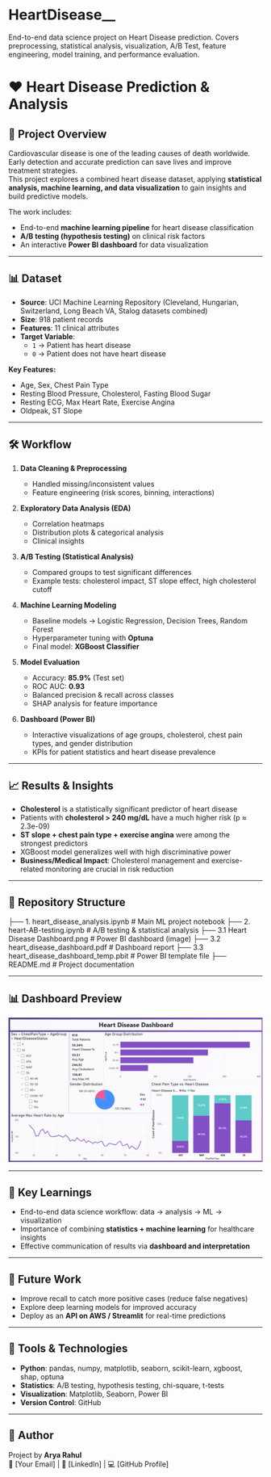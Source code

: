 # HeartDisease__
End-to-end data science project on Heart Disease prediction. Covers preprocessing, statistical analysis, visualization, A/B Test, feature engineering, model training, and performance evaluation.


# ❤️ Heart Disease Prediction & Analysis

## 📖 Project Overview
Cardiovascular disease is one of the leading causes of death worldwide. Early detection and accurate prediction can save lives and improve treatment strategies.  
This project explores a combined heart disease dataset, applying **statistical analysis, machine learning, and data visualization** to gain insights and build predictive models.  

The work includes:
- End-to-end **machine learning pipeline** for heart disease classification
- **A/B testing (hypothesis testing)** on clinical risk factors
- An interactive **Power BI dashboard** for data visualization

---

## 📊 Dataset
- **Source**: UCI Machine Learning Repository (Cleveland, Hungarian, Switzerland, Long Beach VA, Stalog datasets combined)  
- **Size**: 918 patient records  
- **Features**: 11 clinical attributes  
- **Target Variable**:  
  - `1` → Patient has heart disease  
  - `0` → Patient does not have heart disease  

**Key Features:**
- Age, Sex, Chest Pain Type  
- Resting Blood Pressure, Cholesterol, Fasting Blood Sugar  
- Resting ECG, Max Heart Rate, Exercise Angina  
- Oldpeak, ST Slope  

---

## 🛠️ Workflow
1. **Data Cleaning & Preprocessing**
   - Handled missing/inconsistent values  
   - Feature engineering (risk scores, binning, interactions)  

2. **Exploratory Data Analysis (EDA)**
   - Correlation heatmaps  
   - Distribution plots & categorical analysis  
   - Clinical insights  

3. **A/B Testing (Statistical Analysis)**
   - Compared groups to test significant differences  
   - Example tests: cholesterol impact, ST slope effect, high cholesterol cutoff  

4. **Machine Learning Modeling**
   - Baseline models → Logistic Regression, Decision Trees, Random Forest  
   - Hyperparameter tuning with **Optuna**  
   - Final model: **XGBoost Classifier**  

5. **Model Evaluation**
   - Accuracy: **85.9%** (Test set)  
   - ROC AUC: **0.93**  
   - Balanced precision & recall across classes  
   - SHAP analysis for feature importance  

6. **Dashboard (Power BI)**
   - Interactive visualizations of age groups, cholesterol, chest pain types, and gender distribution  
   - KPIs for patient statistics and heart disease prevalence  

---

## 📈 Results & Insights
- **Cholesterol** is a statistically significant predictor of heart disease  
- Patients with **cholesterol > 240 mg/dL** have a much higher risk (p ≈ 2.3e-09)  
- **ST slope + chest pain type + exercise angina** were among the strongest predictors  
- XGBoost model generalizes well with high discriminative power  
- **Business/Medical Impact**: Cholesterol management and exercise-related monitoring are crucial in risk reduction  

---

## 🧪 Repository Structure
├── 1. heart_disease_analysis.ipynb # Main ML project notebook
├── 2. heart-AB-testing.ipynb # A/B testing & statistical analysis
├── 3.1 Heart Disease Dashboard.png # Power BI dashboard (image)
├── 3.2 heart_disease_dashboard.pdf # Dashboard report
├── 3.3 heart_disease_dashboard_temp.pbit # Power BI template file
├── README.md # Project documentation



---

## 📊 Dashboard Preview
![Heart Disease Dashboard](./3.1%20Heart%20Disease%20Dashboard.png)

---

## 🔑 Key Learnings
- End-to-end data science workflow: data → analysis → ML → visualization  
- Importance of combining **statistics + machine learning** for healthcare insights  
- Effective communication of results via **dashboard and interpretation**  

---

## 🚀 Future Work
- Improve recall to catch more positive cases (reduce false negatives)  
- Explore deep learning models for improved accuracy  
- Deploy as an **API on AWS / Streamlit** for real-time predictions  

---

## 📌 Tools & Technologies
- **Python**: pandas, numpy, matplotlib, seaborn, scikit-learn, xgboost, shap, optuna  
- **Statistics**: A/B testing, hypothesis testing, chi-square, t-tests  
- **Visualization**: Matplotlib, Seaborn, Power BI  
- **Version Control**: GitHub  

---

## 👤 Author
Project by **Arya Rahul**  
📧 [Your Email] | 🔗 [LinkedIn] | 💻 [GitHub Profile]  



